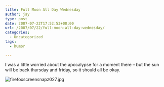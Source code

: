 ```yaml
---
title: Full Moon All Day Wednesday
author: jay
type: post
date: 2007-07-22T17:52:53+00:00
url: /2007/07/22/full-moon-all-day-wednesday/
categories:
  - Uncategorized
tags:
  - humor

---
```

I was a little worried about the apocalypse for a moment there &#8211; but the sun will be back thursday and friday, so it should all be okay.

![firefoxscreensnapz027.jpg][1]

 [1]: https://cdn.rambleon.org/migrate/2007/07/firefoxscreensnapz027.jpg